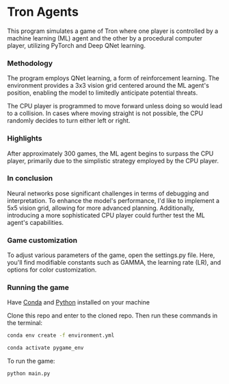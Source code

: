 # Tron Agents

This program simulates a game of Tron where one player is controlled by a machine learning (ML) agent and the other 
by a procedural computer player, utilizing PyTorch and Deep QNet learning.

### Methodology

The program employs QNet learning, a form of reinforcement learning. The environment provides a 3x3 vision grid 
centered around the ML agent's position, enabling the model to limitedly anticipate potential threats.

The CPU player is programmed to move forward unless doing so would lead to a collision. In cases where moving straight 
is not possible, the CPU randomly decides to turn either left or right.

### Highlights

After approximately 300 games, the ML agent begins to surpass the CPU player, primarily due to the simplistic 
strategy employed by the CPU player.

### In conclusion

Neural networks pose significant challenges in terms of debugging and interpretation. To enhance the model's
performance, I'd like to implement a 5x5 vision grid, allowing for more advanced planning. Additionally, 
introducing a more sophisticated CPU player could further test the ML agent's capabilities.

### Game customization

To adjust various parameters of the game, open the settings.py file. Here, you'll find modifiable constants such as
GAMMA, the learning rate (LR), and options for color customization.

### Running the game

Have [Conda](https://www.conda.io/projects/conda/en/latest/user-guide/install/index.html) and [Python](https://www.python.org/downloads/) installed on your machine

Clone this repo and enter to the cloned repo. Then run these commands in the terminal:
```bash
conda env create -f environment.yml

conda activate pygame_env
```

To run the game:
```bash
python main.py
```
